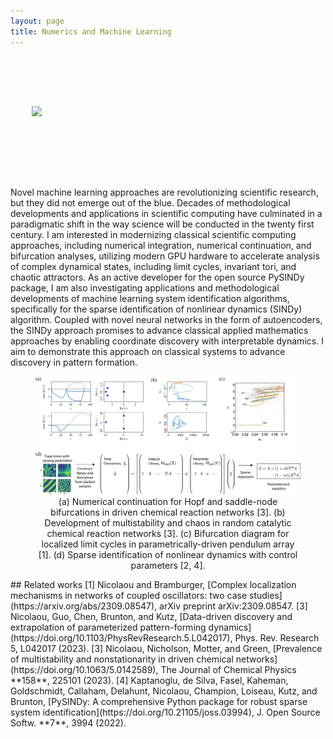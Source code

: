 ```yaml
---
layout: page
title: Numerics and Machine Learning
---
```

<pre>
<div class="container-fluid">
  <div class="row">
  <div class="col"></div>
    <img src="/assets/gallery/unpublished/solitons.gif" height="200"  />
    <div class="col"></div>

  </div>
</div>
</pre>

Novel machine learning approaches are revolutionizing scientific research, but they did not emerge out of the blue. Decades of methodological developments and applications in scientific computing have culminated in a paradigmatic shift in the way science will be conducted in the twenty first century. I am interested in modernizing classical scientific computing approaches, including numerical integration, numerical continuation, and bifurcation analyses, utilizing modern GPU hardware to accelerate analysis of complex dynamical states, including limit cycles, invariant tori, and chaotic attractors. As an active developer for the open source PySINDy package, I am also investigating applications and methodological developments of machine learning system identification algorithms, specifically for the sparse identification of nonlinear dynamics (SINDy) algorithm. Coupled with novel neural networks in the form of autoencoders, the SINDy approach promises to advance classical applied mathematics approaches by enabling coordinate discovery with interpretable dynamics. I aim to demonstrate this approach on classical systems to advance discovery in pattern formation.
<figure>
<img src="/assets/img/numerics.jpg" width=1024 />
<figcaption align="center">(a) Numerical continuation for Hopf and saddle-node bifurcations in driven chemical reaction networks [3]. (b) Development of multistability and chaos in random catalytic chemical reaction networks [3]. (c) Bifurcation diagram for localized limit cycles in parametrically-driven pendulum array [1]. (d) Sparse identification of nonlinear dynamics with control parameters [2, 4].
</figcaption>
</figure>
## Related works
[1] Nicolaou and Bramburger, [Complex localization mechanisms in networks of coupled oscillators: two case studies](https://arxiv.org/abs/2309.08547), arXiv preprint arXiv:2309.08547.  
[3] Nicolaou, Guo, Chen, Brunton, and Kutz, [Data-driven discovery and extrapolation of parameterized pattern-forming dynamics](https://doi.org/10.1103/PhysRevResearch.5.L042017), Phys. Rev. Research 5, L042017 (2023).
[3] Nicolaou, Nicholson, Motter, and Green, [Prevalence of multistability and nonstationarity in driven chemical networks](https://doi.org/10.1063/5.0142589), The Journal of Chemical Physics **158**, 225101 (2023).  
[4] Kaptanoglu, de Silva,  Fasel,  Kaheman, Goldschmidt,  Callaham, Delahunt, Nicolaou,  Champion, Loiseau,  Kutz, and Brunton, 	[PySINDy: A comprehensive Python package for robust sparse system identification](https://doi.org/10.21105/joss.03994), J. Open Source Softw. **7**, 3994 (2022).  
